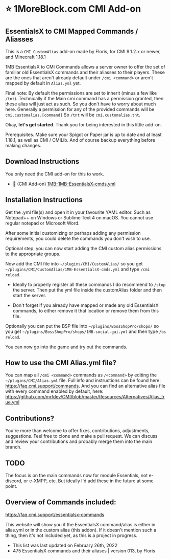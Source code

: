 # :star: 1MoreBlock.com CMI Add-on

## EssentialsX to CMI Mapped Commands / Aliasses

This is a `CMI CustomAlias` add-on made by Floris, for CMI 9.1.2.x or newer, and Minecraft 1.18.1

1MB EssentialsX to CMI Commands allows a server owner to offer the set of familiar old EssentialsX commands and their aliasses to their players. These are the ones that aren't already default under `/cmi <command>` or aren't mapped by default in `Alias.yml` yet.

Final note: By default the permissions are set to inherit (minus a few like `/tnt`). Technically if the Main cmi command has a permission granted, then these alias will just act as such. So you don't have to worry about much here. Generally a permission for any of the provided commands will be `cmi.customalias.[command]` So `/tnt` will be `cmi.customalias.tnt`. 

Okay, **let's get started**. Thank you for being interested in this little add-on.

Prerequisites. Make sure your Spigot or Paper jar is up to date and at least 1.18.1, as well as CMI / CMILib. And of course backup everything before making changes. 

## Download Instructions

You only need the CMI add-on for this to work.

- :file_folder: (CMI Add-on) [1MB-1MB-EssentialsX-cmds.yml](/Resources/Add-ons/essentialsx/1MB-EssentialsX-cmds.yml)


## Installation Instructions

Get the .yml file(s) and open it in your favourite YAML editor. Such as Notepad++ on Windows or Sublime Text 4 on macOS. You cannot use regular notepad or Microsoft Word.

After some initial customizing or perhaps adding any permission requirements, you could delete the commands you don't wish to use.

Optional step, you can now start adding the CMI custom alias permissions to the appropriate groups.

Now add the CMI file into `~/plugins/CMI/CustomAlias/` so you get `~/plugins/CMI/CustomAlias/1MB-EssentialsX-cmds.yml` and type `/cmi reload`.

- Ideally to properly register all these commands I do recommend to `/stop` the server. Then put the yml file inside the customAlias folder and then start the server. 

- Don't forget if you already have mapped or made any old EssentialsX commands, to either remove it that location or remove them from this file. 

Optionally you can put the BSP file into `~/plugins/BossShopPro/shops/` so you get `~/plugins/BossShopPro/shops/1MB-social-gui.yml` and then type `/bs reload`.

You can now go into the game and try out the commands.

## How to use the CMI Alias.yml file?

You can map all `/cmi <command>` commands as `/<command>` by editing the `~/plugins/CMI/Alias.yml` file. Full info and instructions can be found here: <https://faq.cmi.support/commands>. And you can find an alternative alias file with every command enabled by default, here: <https://github.com/mrfdev/CMI/blob/master/Resources/Alternatives/Alias_true.yml>

## Contributions?

You're more than welcome to offer fixes, contributions, adjustments, suggestions. Feel free to clone and make a pull request. We can discuss and review your contributions and probably merge them into the main branch. 

## TODO

The focus is on the main commands now for module Essentials, not e-discord, or e-XMPP, etc. But ideally I'd add these in the future at some point.

## Overview of Commands included:

<https://faq.cmi.support/essentialsx-commands>

This website will show you if the EssentialsX command/alias is either in alias.yml or in the custom alias (this addon). If it doesn't mention such a thing, then it's not included yet, as this is a project in progress.

- This list was last updated on February 26th, 2022
- 475 EssentialsX commands and their aliases | version 013, by Floris
